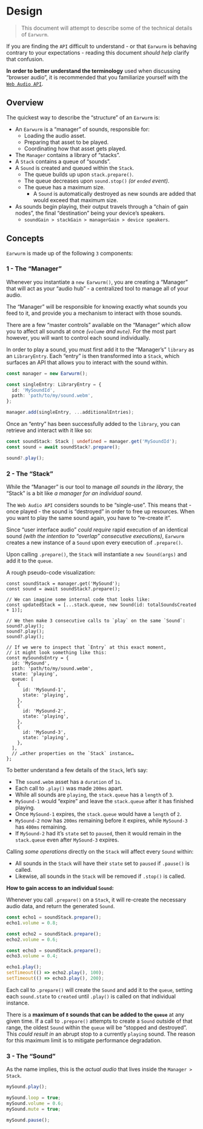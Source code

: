 # Design

> This document will attempt to describe some of the technical details of `Earwurm`.

If you are finding the `API` difficult to understand - or that `Earwurm` is behaving contrary to your expectations - reading this document _should help_ clarify that confusion.

**In order to better understand the terminology** used when discussing “browser audio”, it is recommended that you familiarize yourself with the [`Web Audio API`](https://developer.mozilla.org/en-US/docs/Web/API/Web_Audio_API).

## Overview

The quickest way to describe the “structure” of an `Earwurm` is:

- An `Earwurm` is a “manager” of sounds, responsible for:
  - Loading the audio asset.
  - Preparing that asset to be played.
  - Coordinating how that asset gets played.
- The `Manager` contains a library of “stacks”.
- A `Stack` contains a queue of “sounds”.
- A `Sound` is created and queued within the `Stack`.
  - The queue builds up upon `stack.prepare()`.
  - The queue decreases upon `sound.stop()` _(or `ended` event)_.
  - The queue has a maximum size.
    - A `Sound` is automatically destroyed as new sounds are added that would exceed that maximum size.
- As sounds begin playing, their output travels through a “chain of gain nodes”, the final “destination” being your device’s speakers.
  - `soundGain > stackGain > managerGain > device speakers`.

## Concepts

`Earwurm` is made up of the following `3` components:

### 1 - The “Manager”

Whenever you instantiate a `new Earwurm()`, you are creating a “Manager” that will act as your “audio hub” - a centralized tool to manage all of your audio.

The “Manager” will be responsible for knowing exactly what sounds you feed to it, and provide you a mechanism to interact with those sounds.

There are a few “master controls” available on the “Manager” which allow you to affect all sounds at once _(`volume` and `mute`)_. For the most part however, you will want to control each sound individually.

In order to play a sound, you must first add it to the “Manager’s” `library` as an `LibraryEntry`. Each “entry” is then transformed into a `Stack`, which surfaces an API that allows you to interact with the sound within.

```ts
const manager = new Earwurm();

const singleEntry: LibraryEntry = {
  id: 'MySoundId',
  path: 'path/to/my/sound.webm',
};

manager.add(singleEntry, ...additionalEntries);
```

Once an “entry” has been successfully added to the `library`, you can retrieve and interact with it like so:

```ts
const soundStack: Stack | undefined = manager.get('MySoundId');
const sound = await soundStack?.prepare();

sound?.play();
```

### 2 - The “Stack”

While the “Manager” is our tool to manage _all sounds in the library_, the “Stack” is a bit like _a manager for an individual sound_.

The `Web Audio API` considers sounds to be “single-use”. This means that - once played - the sound is “destroyed” in order to free up resources. When you want to play the same sound again, you have to “re-create it”.

Since “user interface audio” _could require_ rapid execution of an identical sound _(with the intention to “overlap” consecutive executions)_, `Earwurm` creates a new instance of a `Sound` upon every execution of `.prepare()`.

Upon calling `.prepare()`, the `Stack` will instantiate a `new Sound(args)` and add it to the `queue`.

A rough pseudo-code visualization:

```tsx
const soundStack = manager.get('MySound');
const sound = await soundStack?.prepare();

// We can imagine some internal code that looks like:
const updatedStack = [...stack.queue, new Sound(id: totalSoundsCreated + 1)];

// We then make 3 consecutive calls to `play` on the same `Sound`:
sound?.play();
sound?.play();
sound?.play();

// If we were to inspect that `Entry` at this exact moment,
// it might look something like this:
const mySoundsEntry = {
  id: 'MySound',
  path: 'path/to/my/sound.webm',
  state: 'playing',
  queue: [
    {
      id: 'MySound-1',
      state: 'playing',
    },
    {
      id: 'MySound-2',
      state: 'playing',
    },
    {
      id: 'MySound-3',
      state: 'playing',
    },
  ],
  // …other properties on the `Stack` instance…
};
```

To better understand a few details of the `Stack`, let’s say:

- The `sound.webm` asset has a `duration` of `1s`.
- Each call to `.play()` was made `200ms` apart.
- While all sounds are `playing`, the `stack.queue` has a `length` of `3`.
- `MySound-1` would “expire” and leave the `stack.queue` after it has finished playing.
- Once `MySound-1` expires, the `stack.queue` would have a `length` of `2`.
- `MySound-2` now has `200ms` remaining before it expires, while `MySound-3` has `400ms` remaining.
- If `MySound-2` had it’s `state` set to `paused`, then it would remain in the `stack.queue` even after `MySound-3` expires.

Calling _some operations_ directly on the `Stack` will affect every `Sound` within:

- All sounds in the `Stack` will have their `state` set to `paused` if `.pause()` is called.
- Likewise, all sounds in the `Stack` will be removed if `.stop()` is called.

**How to gain access to an individual `Sound`:**

Whenever you call `.prepare()` on a `Stack`, it will re-create the necessary audio data, and return the generated `Sound`.

```ts
const echo1 = soundStack.prepare();
echo1.volume = 0.8;

const echo2 = soundStack.prepare();
echo2.volume = 0.6;

const echo3 = soundStack.prepare();
echo3.volume = 0.4;

echo1.play();
setTimeout(() => echo2.play(), 100);
setTimeout(() => echo3.play(), 200);
```

Each call to `.prepare()` will create the `Sound` and add it to the `queue`, setting each `sound.state` to `created` until `.play()` is called on that individual instance.

There is a **maximum of `8` sounds that can be added to the `queue`** at any given time. If a call to `.prepare()` attempts to create a `Sound` outside of that range, the oldest `Sound` within the `queue` will be “stopped and destroyed”. This _could result in_ an abrupt stop to a currently `playing` sound. The reason for this maximum limit is to mitigate performance degradation.

### 3 - The “Sound”

As the name implies, this is the _actual audio_ that lives inside the `Manager > Stack`.

```ts
mySound.play();

mySound.loop = true;
mySound.volume = 0.6;
mySound.mute = true;

mySound.pause();
```
